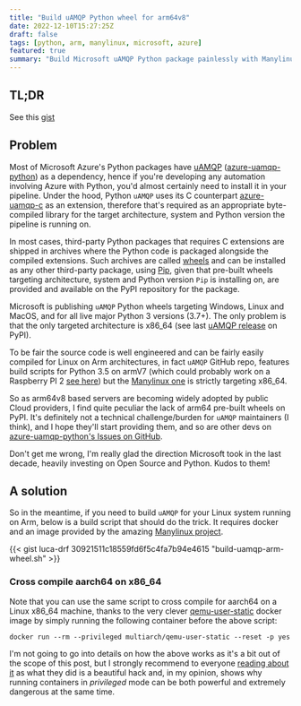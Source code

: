 ```yaml
---
title: "Build uAMQP Python wheel for arm64v8"
date: 2022-12-10T15:27:25Z
draft: false
tags: [python, arm, manylinux, microsoft, azure]
featured: true
summary: "Build Microsoft uAMQP Python package painlessly with Manylinux docker image"
---
```


TL;DR
-----

See this [gist](https://gist.github.com/luca-drf/30921511c18559fd6f5c4fa7b94e4615)


Problem
-------

Most of Microsoft Azure's Python packages have
[uAMQP](https://pypi.org/project/uamqp/)
([azure-uamqp-python](https://github.com/Azure/azure-uamqp-python)) as a
dependency, hence if you're developing any automation involving Azure with
Python, you'd almost certainly need to install it in your pipeline. Under the
hood, Python `uAMQP` uses its C counterpart
[azure-uamqp-c](https://github.com/Azure/azure-uamqp-c) as an extension,
therefore that's required as an appropriate byte-compiled library for the target
architecture, system and Python version the pipeline is running on.

In most cases, third-party Python packages that requires C extensions are
shipped in archives where the Python code is packaged alongside the compiled
extensions. Such archives are called [wheels](https://pythonwheels.com/) and can
be installed as any other third-party package, using
[Pip](https://pip.pypa.io/en/stable/), given that pre-built wheels targeting
architecture, system and Python version `Pip` is installing on, are provided and
available on the PyPI repository for the package.

Microsoft is publishing `uAMQP` Python wheels targeting Windows, Linux and
MacOS, and for all live major Python 3 versions (3.7+). The only problem is that
the only targeted architecture is x86_64 (see last
[uAMQP release](https://pypi.org/project/uamqp/#files) on PyPI).

To be fair the source code is well engineered and can be fairly easily compiled
for Linux on Arm architectures, in fact `uAMQP` GitHub repo, features
build scripts for Python 3.5 on armV7 (which could probably work on a Raspberry
PI 2
[see here](https://github.com/Azure/azure-uamqp-python/blob/main/build_armv7l.sh))
but the [Manylinux one](https://github.com/Azure/azure-uamqp-python/blob/main/build_many_linux.sh)
is strictly targeting x86_64.

So as arm64v8 based servers are becoming widely adopted by public Cloud
providers, I find quite peculiar the lack of arm64 pre-built wheels on PyPI.
It's definitely not a technical challenge/burden for `uAMQP` maintainers (I
think), and I hope they'll start providing them, and so are other devs on
[azure-uamqp-python's Issues on GitHub](https://github.com/Azure/azure-uamqp-python/issues/349).

Don't get me wrong, I'm really glad the direction Microsoft took in the last
decade, heavily investing on Open Source and Python. Kudos to them!


A solution
----------

So in the meantime, if you need to build `uAMQP` for your Linux system running
on Arm, below is a build script that should do the trick. It requires docker and
an image provided by the amazing [Manylinux project](https://github.com/pypa/manylinux).

{{< gist luca-drf 30921511c18559fd6f5c4fa7b94e4615 "build-uamqp-arm-wheel.sh" >}}


### Cross compile aarch64 on x86_64

Note that you can use the same script to cross compile for aarch64 on a Linux
x86_64 machine, thanks to the very clever
[qemu-user-static](https://github.com/multiarch/qemu-user-static) docker image
by simply running the following container before the above script:

```
docker run --rm --privileged multiarch/qemu-user-static --reset -p yes
```

I'm not going to go into details on how the above works as it's a bit out of the
scope of this post, but I strongly recommend to everyone
[reading about it](https://github.com/multiarch/qemu-user-static/blob/master/docs/developers_guide.md)
as what they did is a beautiful hack and, in my opinion, shows why running
containers in _privileged_ mode can be both powerful and extremely dangerous at
the same time.
